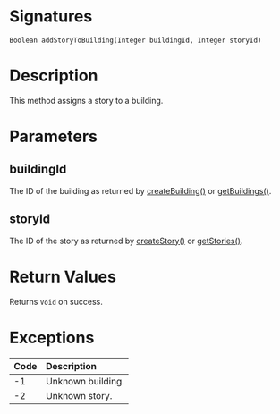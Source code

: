 <!---
{
    "category": "Rooms and Categories",
    "name": "addStoryToBuilding",
    "shortDescription": "Assigns a story to a building"
}
--->

# Signatures

```
Boolean addStoryToBuilding(Integer buildingId, Integer storyId)
```

# Description

This method assigns a story to a building.


# Parameters

## buildingId

The ID of the building as returned by [createBuilding()](#createBuilding) or [getBuildings()](#getBuildings).

## storyId

The ID of the story as returned by [createStory()](#createStory) or [getStories()](#getStories).

# Return Values

Returns `Void` on success.

# Exceptions

| Code | Description       |
|:-----|:------------------|
| -1   | Unknown building. |
| -2   | Unknown story.    |